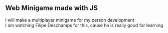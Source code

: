 <h2> Web Minigame made with JS </h2>

<p> 
  I will make a multiplayer minigame for my person development <br>
  I am watching Filipe Deschamps for this, cause he is really good for learning <br>
</p>
